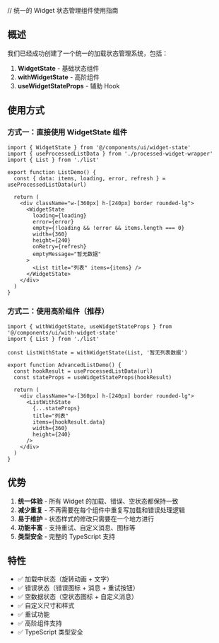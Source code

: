 // 统一的 Widget 状态管理组件使用指南

## 概述

我们已经成功创建了一个统一的加载状态管理系统，包括：

1. **WidgetState** - 基础状态组件
2. **withWidgetState** - 高阶组件
3. **useWidgetStateProps** - 辅助 Hook

## 使用方式

### 方式一：直接使用 WidgetState 组件

```tsx
import { WidgetState } from '@/components/ui/widget-state'
import { useProcessedListData } from './processed-widget-wrapper'
import { List } from './list'

export function ListDemo() {
  const { data: items, loading, error, refresh } = useProcessedListData(url)

  return (
    <div className="w-[360px] h-[240px] border rounded-lg">
      <WidgetState
        loading={loading}
        error={error}
        empty={!loading && !error && items.length === 0}
        width={360}
        height={240}
        onRetry={refresh}
        emptyMessage="暂无数据"
      >
        <List title="列表" items={items} />
      </WidgetState>
    </div>
  )
}
```

### 方式二：使用高阶组件（推荐）

```tsx
import { withWidgetState, useWidgetStateProps } from '@/components/ui/with-widget-state'
import { List } from './list'

const ListWithState = withWidgetState(List, '暂无列表数据')

export function AdvancedListDemo() {
  const hookResult = useProcessedListData(url)
  const stateProps = useWidgetStateProps(hookResult)

  return (
    <div className="w-[360px] h-[240px] border rounded-lg">
      <ListWithState
        {...stateProps}
        title="列表"
        items={hookResult.data}
        width={360}
        height={240}
      />
    </div>
  )
}
```

## 优势

1. **统一体验** - 所有 Widget 的加载、错误、空状态都保持一致
2. **减少重复** - 不再需要在每个组件中重复写加载和错误处理逻辑
3. **易于维护** - 状态样式的修改只需要在一个地方进行
4. **功能丰富** - 支持重试、自定义消息、图标等
5. **类型安全** - 完整的 TypeScript 支持

## 特性

- ✅ 加载中状态（旋转动画 + 文字）
- ✅ 错误状态（错误图标 + 消息 + 重试按钮）
- ✅ 空数据状态（空状态图标 + 自定义消息）
- ✅ 自定义尺寸和样式
- ✅ 重试功能
- ✅ 高阶组件支持
- ✅ TypeScript 类型安全